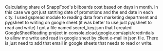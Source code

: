 Calculating share of SnappFood's bilboards cost based on days in month.
In this case we got just satrting date of promotions and the end date in each city.
I used gspread module to reading data from marketing department and pygsheet to writing on google sheet.(it was better to use just pygsheet to read and write)
I got a file named secret_key.json that I created GoogleSheetReading project in console.cloud.google.com/apis/credintials to allow me write and read in google sheet by client e-mail in json file.
There is just need to add that email in google sheets that needs to read or write.
